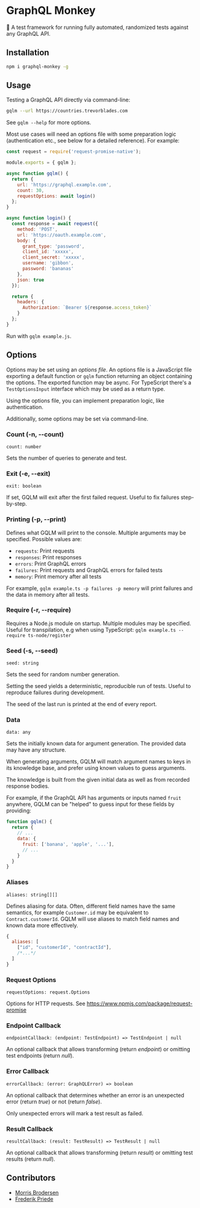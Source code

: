 # GraphQL Monkey

:monkey: A test framework for running fully automated, randomized tests
against any GraphQL API.


## Installation

```sh
npm i graphql-monkey -g
```


## Usage

Testing a GraphQL API directly via command-line:

```sh
gqlm --url https://countries.trevorblades.com
```

See `gqlm --help` for more options.

Most use cases will need an options file with some preparation logic
(authentication etc., see below for a detailed reference).
For example:

```js
const request = require('request-promise-native');

module.exports = { gqlm };

async function gqlm() {
  return {
    url: 'https://graphql.example.com',
    count: 30,
    requestOptions: await login()
  };
}

async function login() {
  const response = await request({
    method: 'POST',
    url: 'https://oauth.example.com',
    body: {
      grant_type: 'password',
      client_id: 'xxxxx',
      client_secret: 'xxxxx',
      username: 'gibbon',
      password: 'bananas'
    },
    json: true
  });

  return {
    headers: {
      Authorization: `Bearer ${response.access_token}`
    }
  };
}
```

Run with `gqlm example.js`.


## Options

Options may be set using an *options file*.
An options file is a JavaScript file exporting
a default function or `gqlm` function
returning an object containing the options.
The exported function may be async.
For TypeScript there's a `TestOptionsInput` interface
which may be used as a return type.

Using the options file, you can implement preparation logic,
like authentication.

Additionally, some options may be set via command-line.

### Count (-n, --count)

`count: number`

Sets the number of queries to generate and test.

### Exit (-e, --exit)

`exit: boolean`

If set, GQLM will exit after the first failed request.
Useful to fix failures step-by-step.

### Printing (-p, --print)

Defines what GQLM will print to the console. Multiple arguments may be specified.
Possible values are:

- `requests`: Print requests
- `responses`: Print responses
- `errors`: Print GraphQL errors
- `failures`: Print requests and GraphQL errors for failed tests
- `memory`: Print memory after all tests

For example, `gqlm example.ts -p failures -p memory` will print failures and
the data in memory after all tests.

### Require (-r, --require)

Requires a Node.js module on startup. Multiple modules may be specified.
Useful for transpilation, e.g when using TypeScript:
`gqlm example.ts --require ts-node/register`

### Seed (-s, --seed)

`seed: string`

Sets the seed for random number generation.

Setting the seed yields a deterministic, reproducible run of tests.
Useful to reproduce failures during development.

The seed of the last run is printed at the end of every report.

### Data

`data: any`

Sets the initially known data for argument generation.
The provided data may have any structure.

When generating arguments,
GQLM will match argument names to keys in its knowledge base,
and prefer using known values to guess arguments.

The knowledge is built from the given initial data
as well as from recorded response bodies.

For example, if the GraphQL API has arguments or inputs named `fruit` anywhere,
GQLM can be "helped" to guess input for these fields by providing:

```js
function gqlm() {
  return {
    // ...
    data: {
      fruit: ['banana', 'apple', '...'],
      // ...
    }
  }
}
```

### Aliases

`aliases: string[][]`

Defines aliasing for data. Often, different field names have the same semantics,
for example `Customer.id` may be equivalent to `Contract.customerId`.
GQLM will use aliases to match field names and known data more effectively.

```js
{
  aliases: [
    ["id", "customerId", "contractId"],
    /*...*/
  ]
}
```

### Request Options

`requestOptions: request.Options`

Options for HTTP requests. See https://www.npmjs.com/package/request-promise

### Endpoint Callback

`endpointCallback: (endpoint: TestEndpoint) => TestEndpoint | null`

An optional callback that allows transforming (return *endpoint*)
or omitting test endpoints (return *null*).

### Error Callback

`errorCallback: (error: GraphQLError) => boolean`

An optional callback that determines whether an error is
an unexpected error (return *true*)
or not (return *false*).

Only unexpected errors will mark a test result as failed.

### Result Callback

`resultCallback: (result: TestResult) => TestResult | null`

An optional callback that allows transforming (return *result*)
or omitting test results (return *null*).


## Contributors

- [Morris Brodersen](https://morrisbrodersen.de)
- [Frederik Priede](https://github.com/FrederikPriede)